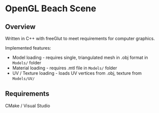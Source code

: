 # OpenGL Beach Scene
## Overview
Written in C++ with freeGlut to meet requirements for computer graphics. 

Implemented features:

* Model loading - requires single, triangulated mesh in .obj format in ```Models/``` folder
* Material loading - requires .mtl file in ```Models/``` folder
* UV / Texture loading - loads UV vertices from .obj, texture from ```Models/UV/``` 


## Requirements
CMake / Visual Studio